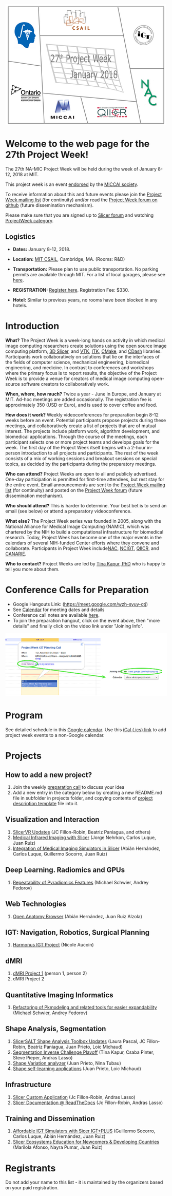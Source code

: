 ![ProjectWeekLogo](ProjectWeekLogo.png)

# Welcome to the web page for the 27th Project Week!
The 27th NA-MIC Project Week will be held during the week of January 8-12, 2018 at MIT.

This project week is an event [endorsed](https://www.na-mic.org/wiki/Post-NCBC-2014) by the [MICCAI society](http://www.miccai.org/).

To receive information about this and future events please join the [Project Week mailing list](https://public.kitware.com/mailman/listinfo/na-mic-project-week) (for continuity) and/or read the [Project Week forum on github](https://github.com/orgs/NA-MIC/teams/pw27-participants/discussions) (future dissemination mechanism).

Please make sure that you are signed up to [Slicer forum](https://discourse.slicer.org) and watching [ProjectWeek category](https://discourse.slicer.org/c/community/project-week).

## Logistics

- **Dates:** January 8-12, 2018.
- **Location:** [MIT CSAIL](https://www.google.com/maps/place/MIT:+Computer+Science+and+Artificial+Intelligence+Laboratory/@42.361864,-71.090563,16z/data=!4m2!3m1!1s0x0:0x303ada1e9664dfed?hl=en), Cambridge, MA. (Rooms: R&D)
- **Transportation:** Please plan to use public transportation. No parking permits are available through MIT. For a list of local garages, please see [here](http://web.mit.edu/facilities/transportation/parking/visitors/public_parking.html).

- **REGISTRATION:** [Register here](http://regonline.com/projectweek2018). Registration Fee: $330.
- **Hotel:** Similar to previous years, no rooms have been blocked in any hotels.

# Introduction

**What?** The Project Week is a week-long hands on activity in which medical image computing researchers create solutions using the open source image computing platform, [3D Slicer](http://www.slicer.org), and  [VTK](http://www.vtk.org), [ITK](http://www.itk.org), [CMake](http://www.cmake.org), and [CDash](http://www.cdash.org) libraries. Participants work collaboratively on solutions that lie on the interfaces of the fields of computer science, mechanical engineering, biomedical engineering, and medicine. In contrast to conferences and workshops where the primary focus is to report results, the objective of the Project Week is to provide a venue for creators of medical image computing open-source software creators to collaboratively work.

**When, where, how much?** Twice a year - June in Europe, and January at MIT. Ad-hoc meetings are added occasionally. The registration fee is approximately 350 (USD or Euro), and is used to cover coffee and food.

**How does it work?** Weekly videoconferences for preparation begin 8-12 weeks before an event. Potential participants propose projects during these meetings, and collaboratively create a list of projects that are of mutual interest. The projects include platform work, algorithm development, and biomedical applications. Through the course of the meetings, each participant selects one or more project teams and develops goals for the week. The first day of the Project Week itself begins with a 2-hour in-person introduction to all projects and participants. The rest of the week consists of a mix of working sessions and breakout sessions on special topics, as decided by the participants during the preparatory meetings.

**Who can attend?** Project Weeks are open to all and publicly advertised. One-day participation is permitted for first-time attendees, but rest stay for the entire event. Email announcements are sent to the [Project Week mailing list](https://public.kitware.com/mailman/listinfo/na-mic-project-week) (for continuity) and posted on the [Project Week forum](https://github.com/orgs/NA-MIC/teams/pw27-participants/discussions) (future dissemination mechanism).

**Who should attend?** This is harder to determine. Your best bet is to send an email (see below) or attend a preparatory videoconference.

**What else?**  The Project Week series was founded in 2005, along with the National Alliance for Medical Image Computing (NAMIC), which was chartered by the NIH to build a computational infrastructure for biomedical research.  Today, Project Week has become one of the major events in the calendars of several NIH-funded Center efforts where they convene and collaborate. Participants in Project Week include[NAC](http://nac.spl.harvard.edu/), [NCIGT](http://www.ncigt.org/), [QIICR](http://qiicr.org/), and [CANARIE](https://www.canarie.ca/).

**Who to contact?** Project Weeks are led by [Tina Kapur, PhD](http://www.spl.harvard.edu/pages/People/tkapur) who is happy to tell you more about them.

# Conference Calls for Preparation <a name="PreparationCalls"/>

- Google Hangouts Link: (https://meet.google.com/wzh-syuy-otj)
- See [Calendar](https://calendar.google.com/calendar/embed?src=kitware.com_sb07i171olac9aavh46ir495c4%40group.calendar.google.com&ctz=America/Toronto) for meeting dates and details
- Conference call notes are available [here](HangoutsNotes.md).
- To join the preparation hangout, click on the event above, then "more details" and finally click on the video link under "Joining Info".

![CalendarJoiningInstructions](CalendarJoining.png)

# Program

See detailed schedule in this [Google calendar](https://calendar.google.com/calendar/embed?src=kitware.com_sb07i171olac9aavh46ir495c4%40group.calendar.google.com&ctz=America/Toronto). Use this [iCal (.ics) link](https://calendar.google.com/calendar/ical/kitware.com_sb07i171olac9aavh46ir495c4%40group.calendar.google.com/public/basic.ics) to add project week events to a non-Google calendar.

# Projects

## How to add a new project?

1. Join the weekly [preparation call](#PreparationCalls) to discuss your idea
1. Add a new entry in the category below by creating a new README.md file in subfolder in projects folder, and copying contents of [project description template](Projects/Template/README.md) file into it.

<a name="ProjectsList"/>

## Visualization and Interaction

1. [SlicerVR Updates](Projects/SlicerVR/README.md) (JC Fillon-Robin, Beatriz Paniagua, and others)
1. [Medical Infrared Imaging with Slicer](MedicalInfraredImaging.md) (Jorge Nehrkon, Carlos Luque, Juan Ruiz)
1. [Integration of Medical Imaging Simulators in Slicer](IntegrationOfMedicalImagingSimulators) (Abián Hernández, Carlos Luque, Guillermo Socorro, Juan Ruiz)

## Deep Learning. Radiomics and GPUs

1. [Repeatability of Pyradiomics Features](PyradiomicsRepeatability) (Michael Schwier, Andrey Fedorov)

## Web Technologies

1. [Open Anatomy Browser](OpenAnatomyBrowser) (Abián Hernández, Juan Ruiz Alzola)

## IGT: Navigation, Robotics, Surgical Planning
1. [Harmonus IGT Project](Projects/HarmonusIGT/README.md) (Nicole Aucoin)

## dMRI
1. [dMRI Project 1](Projects/dMRIProject/Readme.md) (person 1, person 2)
1. dMRI Project 2

## Quantitative Imaging Informatics

1. [Refactoring of Pkmodeling and related tools for easier expandability](Pkmodeling.md) (Michael Schwier, Andrey Fedorov)

## Shape Analysis, Segmentation

1. [SlicerSALT Shape Analysis Toolbox Updates](SlicerSALT.md) (Laura Pascal, JC Fillon-Robin, Beatriz Paniagua, Juan Prieto, Loic Michaud)
1. [Segmentation Inverse Challenge Playoff](SegmentationInverseChallenge.md) (Tina Kapur, Csaba Pinter, Steve Pieper, Andras Lasso)
1. [Shape Variation analyzer](ShapeVariationAnalyzer.md) (Juan Prieto, Nina Tubau)
1. [Shape self-learning applications](SelfLearningApplications.md) (Juan Prieto, Loic Michaud)

## Infrastructure
1. [Slicer Custom Application](SlicerCustomApplication.md) (Jc Fillon-Robin, Andras Lasso)
1. [Slicer Documentation @ ReadTheDocs](SlicerDocumentation.md) (Jc Fillon-Robin, Andras Lasso)

## Training and Dissemination

1. [Affordable IGT Simulators with Sicer IGT+PLUS](IgtSimulators.md) (Guillermo Socorro, Carlos Luque, Abián Hernández, Juan Ruiz)
1. [Slicer Ecosystems Education for Newcomers & Developing Countries](SlicerEducationForDevelopingCountries.md) (Marilola Afonso, Nayra Pumar, Juan Ruiz)

# Registrants

Do not add your name to this list - it is maintained by the organizers based on your paid registration. 
